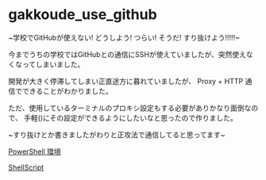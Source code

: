 # gakkoude_use_github

~学校でGitHubが使えない! どうしよう! つらい!
そうだ! すり抜けよう!!!!!~

今までうちの学校ではGitHubとの通信にSSHが使えていましたが、突然使えなくなってしまいました。

開発が大きく停滞してしまい正直途方に暮れていましたが、
Proxy + HTTP 通信でできることがわかりました。

ただ、使用しているターミナルのプロキシ設定もする必要がありかなり面倒なので、
手軽()にその設定ができるようにしたいなと思ったので作りました。

~すり抜けとか書きましたがわりと正攻法で通信してると思ってます~

[PowerShell 環境](Windows_PowerShell/)

[ShellScript](ShellScript/)
